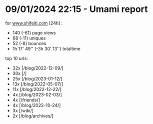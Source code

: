 # 09/01/2024 22:15 - Umami report
for www.shifeiti.com [24h] :

 - 140 (-61) page views
 - 68 (-11) uniques
 - 52 (-8) bounces
 - 1h 17' 49'' (-3h 30' 13'') totaltime


top 10 urls:
 - 32x [/blog/2022-12-09/]
 - 30x [/]
 - 25x [/blog/2023-01-12/]
 - 13x [/blog/2022-05-07/]
 - 11x [/blog/2022-12-22/]
 - 4x [/blog/2023-02-03/]
 - 4x [/friends/]
 - 4x [/blog/2022-10-24/]
 - 3x [/wiki/]
 - 2x [/blog/archives/]


